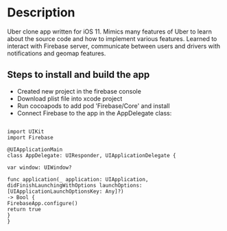 # Description

Uber clone app written for iOS 11. Mimics many features of Uber to learn about the source code and how to implement various features. Learned to interact with Firebase server, communicate between users and drivers with notifications and geomap features.

##  Steps to install and build the app

* Created new project in the firebase console
* Download plist file into xcode project
* Run cocoapods to add pod 'Firebase/Core' and install
* Connect Firebase to the app in the AppDelegate class:

```

import UIKit
import Firebase

@UIApplicationMain
class AppDelegate: UIResponder, UIApplicationDelegate {

var window: UIWindow?

func application(_ application: UIApplication,
didFinishLaunchingWithOptions launchOptions: [UIApplicationLaunchOptionsKey: Any]?)
-> Bool {
FirebaseApp.configure()
return true
}
}

```
